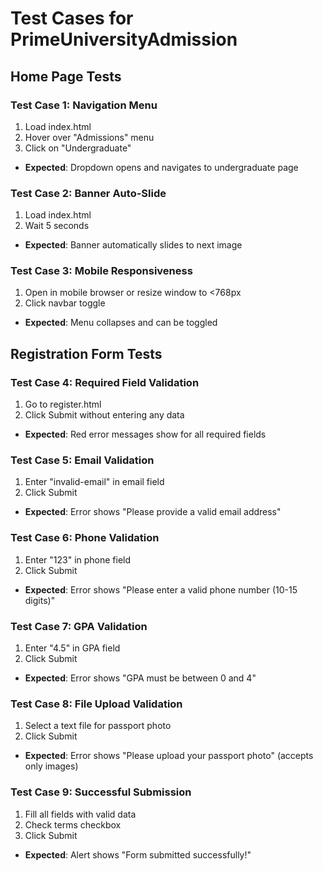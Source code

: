 # Test Cases for PrimeUniversityAdmission

## Home Page Tests

### Test Case 1: Navigation Menu

1. Load index.html
2. Hover over "Admissions" menu
3. Click on "Undergraduate"

- **Expected**: Dropdown opens and navigates to undergraduate page

### Test Case 2: Banner Auto-Slide

1. Load index.html
2. Wait 5 seconds

- **Expected**: Banner automatically slides to next image

### Test Case 3: Mobile Responsiveness

1. Open in mobile browser or resize window to <768px
2. Click navbar toggle

- **Expected**: Menu collapses and can be toggled

## Registration Form Tests

### Test Case 4: Required Field Validation

1. Go to register.html
2. Click Submit without entering any data

- **Expected**: Red error messages show for all required fields

### Test Case 5: Email Validation

1. Enter "invalid-email" in email field
2. Click Submit

- **Expected**: Error shows "Please provide a valid email address"

### Test Case 6: Phone Validation

1. Enter "123" in phone field
2. Click Submit

- **Expected**: Error shows "Please enter a valid phone number (10-15 digits)"

### Test Case 7: GPA Validation

1. Enter "4.5" in GPA field
2. Click Submit

- **Expected**: Error shows "GPA must be between 0 and 4"

### Test Case 8: File Upload Validation

1. Select a text file for passport photo
2. Click Submit

- **Expected**: Error shows "Please upload your passport photo" (accepts only images)

### Test Case 9: Successful Submission

1. Fill all fields with valid data
2. Check terms checkbox
3. Click Submit

- **Expected**: Alert shows "Form submitted successfully!"
